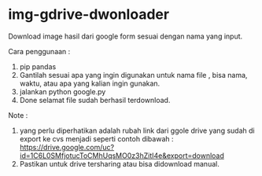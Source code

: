 # img-gdrive-dwonloader
Download image hasil dari google form sesuai dengan nama yang input.

Cara penggunaan :
1. pip pandas
2. Gantilah sesuai apa yang ingin digunakan untuk nama file , bisa nama, waktu, atau apa yang kalian ingin gunakan.
3. jalankan python google.py
4. Done selamat file sudah berhasil terdownload.

Note : 
1. yang perlu diperhatikan adalah rubah link dari ggole drive yang sudah di export ke cvs menjadi seperti contoh dibawah :
https://drive.google.com/uc?id=1C6L0SMfjotucToCMhUqsMO0z3hZitI4e&export=download
2. Pastikan untuk drive tersharing atau bisa didownload manual.
